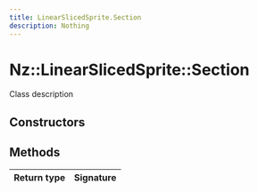 ```yaml
---
title: LinearSlicedSprite.Section
description: Nothing
---
```


# Nz::LinearSlicedSprite::Section

Class description

## Constructors


## Methods

| Return type | Signature |
| ----------- | --------- |
